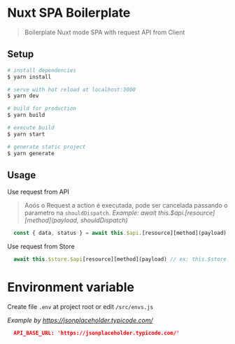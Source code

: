 # Nuxt SPA Boilerplate

> Boilerplate Nuxt mode SPA with request API from Client

## Setup

``` bash
# install dependencies
$ yarn install

# serve with hot reload at localhost:3000
$ yarn dev

# build for production 
$ yarn build

# execute build
$ yarn start

# generate static project
$ yarn generate
```

## Usage

Use request from API

> Aoós o Request a action é executada, pode ser cancelada passando o parametro na `shouldDispatch`. _Example: await this.$api.[resource][method](payload, shouldDispatch)_

```js
  const { data, status } = await this.$api.[resource][method](payload) // ex: this.$api.user.me({ id: 123 })
```

Use request from Store

```js
  await this.$store.$api[resource][method](payload) // ex: this.$store.$api.user.me({ id: 123 })
```

# Environment variable

Create file `.env` at project root or edit `/src/envs.js`

_Example by https://jsonplaceholder.typicode.com/_

```json
  API_BASE_URL: 'https://jsonplaceholder.typicode.com/'
```